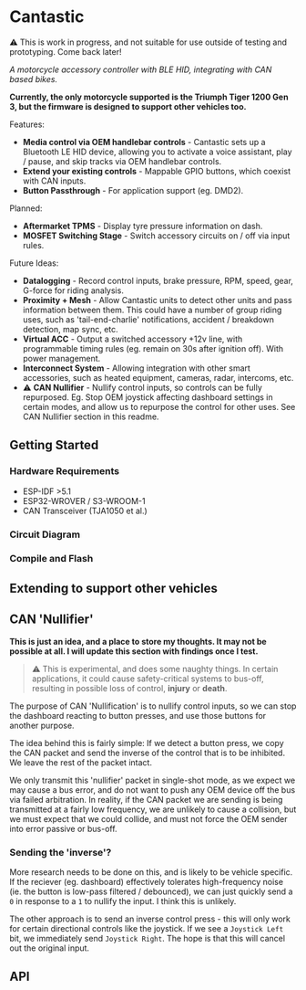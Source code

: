 # Cantastic

:warning: This is work in progress, and not suitable for use outside of testing and prototyping. Come back later!

_A motorcycle accessory controller with BLE HID, integrating with CAN based bikes._

**Currently, the only motorcycle supported is the Triumph Tiger 1200 Gen 3, but the firmware is designed to support other vehicles too.**

Features:

- **Media control via OEM handlebar controls** - Cantastic sets up a Bluetooth LE HID device, allowing you to activate a voice assistant, play / pause, and skip tracks via OEM handlebar controls.
- **Extend your existing controls** - Mappable GPIO buttons, which coexist with CAN inputs.
- **Button Passthrough** - For application support (eg. DMD2).

Planned:

- **Aftermarket TPMS** - Display tyre pressure information on dash.
- **MOSFET Switching Stage** - Switch accessory circuits on / off via input rules.

Future Ideas:

- **Datalogging** - Record control inputs, brake pressure, RPM, speed, gear, G-force for riding analysis.
- **Proximity + Mesh** - Allow Cantastic units to detect other units and pass information between them. This could have a number of group riding uses, such as 'tail-end-charlie' notifications, accident / breakdown detection, map sync, etc.
- **Virtual ACC** - Output a switched accessory +12v line, with programmable timing rules (eg. remain on 30s after ignition off). With power management.
- **Interconnect System** - Allowing integration with other smart accessories, such as heated equipment, cameras, radar, intercoms, etc.
- :warning: **CAN Nullifier** - Nullify control inputs, so controls can be fully repurposed. Eg. Stop OEM joystick affecting dashboard settings in certain modes, and allow us to repurpose the control for other uses. See CAN Nullifier section in this readme.

## Getting Started

### Hardware Requirements

- ESP-IDF >5.1
- ESP32-WROVER / S3-WROOM-1
- CAN Transceiver (TJA1050 et al.)

### Circuit Diagram

### Compile and Flash

## Extending to support other vehicles

## CAN 'Nullifier'

**This is just an idea, and a place to store my thoughts. It may not be possible at all. I will update this section with findings once I test.**

> :warning: This is experimental, and does some naughty things. In certain applications, it could cause safety-critical systems to bus-off, resulting in possible loss of control, **injury** or **death**.

The purpose of CAN 'Nullification' is to nullify control inputs, so we can stop the dashboard reacting to button presses, and use those buttons for another purpose.

The idea behind this is fairly simple: If we detect a button press, we copy the CAN packet and send the inverse of the control that is to be inhibited. We leave the rest of the packet intact.

We only transmit this 'nullifier' packet in single-shot mode, as we expect we may cause a bus error, and do not want to push any OEM device off the bus via failed arbitration. In reality, if the CAN packet we are sending is being transmitted at a fairly low frequency, we are unlikely to cause a collision, but we must expect that we could collide, and must not force the OEM sender into error passive or bus-off.

### Sending the 'inverse'?

More research needs to be done on this, and is likely to be vehicle specific. If the reciever (eg. dashboard) effectively tolerates high-frequency noise (ie. the button is low-pass filtered / debounced), we can just quickly send a `0` in response to a `1` to nullify the input. I think this is unlikely.

The other approach is to send an inverse control press - this will only work for certain directional controls like the joystick. If we see a `Joystick Left` bit, we immediately send `Joystick Right`. The hope is that this will cancel out the original input.

## API
